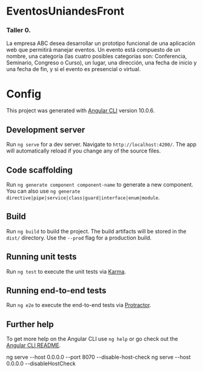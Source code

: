 # EventosUniandesFront

### Taller 0.

La empresa ABC desea desarrollar un prototipo funcional de una aplicación web que permitirá
manejar eventos. Un evento está compuesto de un nombre, una categoría (las cuatro posibles
categorías son: Conferencia, Seminario, Congreso o Curso), un lugar, una dirección, una fecha de
inicio y una fecha de fin, y si el evento es presencial o virtual.

# Config

This project was generated with [Angular CLI](https://github.com/angular/angular-cli) version 10.0.6.

## Development server

Run `ng serve` for a dev server. Navigate to `http://localhost:4200/`. The app will automatically reload if you change any of the source files.

## Code scaffolding

Run `ng generate component component-name` to generate a new component. You can also use `ng generate directive|pipe|service|class|guard|interface|enum|module`.

## Build

Run `ng build` to build the project. The build artifacts will be stored in the `dist/` directory. Use the `--prod` flag for a production build.

## Running unit tests

Run `ng test` to execute the unit tests via [Karma](https://karma-runner.github.io).

## Running end-to-end tests

Run `ng e2e` to execute the end-to-end tests via [Protractor](http://www.protractortest.org/).

## Further help

To get more help on the Angular CLI use `ng help` or go check out the [Angular CLI README](https://github.com/angular/angular-cli/blob/master/README.md).


ng serve --host 0.0.0.0 --port 8070 --disable-host-check
ng serve --host 0.0.0.0 --disableHostCheck
